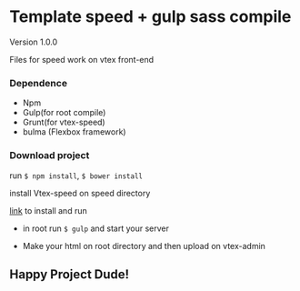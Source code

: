 # Template speed + gulp sass compile
Version 1.0.0

Files for speed work on vtex front-end

### Dependence

* Npm
* Gulp(for root compile)
* Grunt(for vtex-speed)
* bulma (Flexbox framework)

### Download project

run `$ npm install`, `$ bower install`

install Vtex-speed on speed directory

[link](https://github.com/vtex/speed) to install and run

* in root run `$ gulp` and start your server

* Make your html on root directory and then upload on vtex-admin

## Happy Project Dude!

